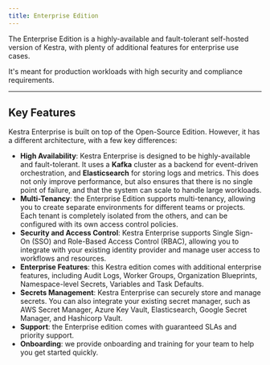 ```yaml
---
title: Enterprise Edition
---
```


The Enterprise Edition is a highly-available and fault-tolerant self-hosted version of Kestra, with plenty of additional features for enterprise use cases.

It's meant for production workloads with high security and compliance requirements.

---

## Key Features

Kestra Enterprise is built on top of the Open-Source Edition. However, it has a different architecture, with a few key differences:

- **High Availability**: Kestra Enterprise is designed to be highly-available and fault-tolerant. It uses a **Kafka** cluster as a backend for event-driven orchestration, and **Elasticsearch** for storing logs and metrics. This does not only improve performance, but also ensures that there is no single point of failure, and that the system can scale to handle large workloads.
- **Multi-Tenancy**: the Enterprise Edition supports multi-tenancy, allowing you to create separate environments for different teams or projects. Each tenant is completely isolated from the others, and can be configured with its own access control policies.
- **Security and Access Control**: Kestra Enterprise supports Single Sign-On (SSO) and Role-Based Access Control (RBAC), allowing you to integrate with your existing identity provider and manage user access to workflows and resources.
- **Enterprise Features**: this Kestra edition comes with additional enterprise features, including Audit Logs, Worker Groups, Organization Blueprints, Namespace-level Secrets, Variables and Task Defaults.
- **Secrets Management**: Kestra Enterprise can securely store and manage secrets. You can also integrate your existing secret manager, such as AWS Secret Manager, Azure Key Vault, Elasticsearch, Google Secret Manager, and Hashicorp Vault.
- **Support**: the Enterprise edition comes with guaranteed SLAs and priority support.
- **Onboarding**: we provide onboarding and training for your team to help you get started quickly.
